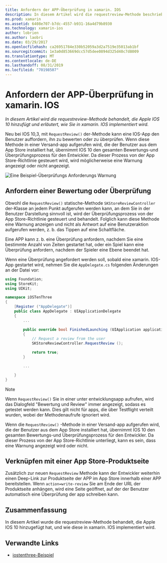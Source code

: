 ```yaml
---
title: Anfordern der APP-Überprüfung in xamarin. IOS
description: In diesem Artikel wird die requestreview-Methode beschrieben, die von Apple zu IOS 10 hinzugefügt wurde, und es wird erläutert, wie Sie in xamarin. IOS implementiert wird.
ms.prod: xamarin
ms.assetid: 6408e707-b7dc-4557-b931-16a4d79b8930
ms.technology: xamarin-ios
author: lobrien
ms.author: laobri
ms.date: 03/29/2017
ms.openlocfilehash: ca26951784e330b52059a3d2a7519e35013ab1bf
ms.sourcegitcommit: 1e3a0d853669dcc57d5dee0894d325d40c7d8009
ms.translationtype: MT
ms.contentlocale: de-DE
ms.lasthandoff: 08/31/2019
ms.locfileid: "70198507"
---
```

# <a name="request-app-review-in-xamarinios"></a>Anfordern der APP-Überprüfung in xamarin. IOS

_In diesem Artikel wird die requestreview-Methode behandelt, die Apple IOS 10 hinzufügt und erläutert, wie Sie in xamarin. IOS implementiert wird._

Neu bei IOS 10,3, mit `RequestReview()` der-Methode kann eine IOS-App den Benutzer auffordern, ihn zu bewerten oder zu überprüfen. Wenn diese Methode in einer Versand-app aufgerufen wird, die der Benutzer aus dem App Store installiert hat, übernimmt IOS 10 den gesamten Bewertungs-und Überprüfungsprozess für den Entwickler. Da dieser Prozess von der App Store-Richtlinie gesteuert wird, wird möglicherweise eine Warnung angezeigt oder nicht angezeigt.

![](request-app-review-images/review01.png "Eine Beispiel-Überprüfungs Anforderungs Warnung")

## <a name="requesting-a-rating-or-review"></a>Anfordern einer Bewertung oder Überprüfung

Obwohl die `RequestReview()` statische-Methode `SKStoreReviewController` der-Klasse an jedem Punkt aufgerufen werden kann, an dem Sie in der Benutzer Darstellung sinnvoll ist, wird der Überprüfungsprozess von der App Store-Richtlinie gesteuert und behandelt. Folglich kann diese Methode eine Warnung anzeigen und nicht als Antwort auf eine Benutzeraktion aufgerufen werden, z. b. das Tippen auf eine Schaltfläche.

Eine APP kann z. b. eine Überprüfung anfordern, nachdem Sie eine bestimmte Anzahl von Zeiten gestartet hat, oder ein Spiel kann eine Überprüfung anfordern, nachdem der Spieler eine Ebene beendet hat.

Wenn eine Überprüfung angefordert werden soll, sobald eine xamarin. IOS-App gestartet wird, nehmen Sie die `AppDelegate.cs` folgenden Änderungen an der Datei vor:

```csharp
using Foundation;
using StoreKit;
using UIKit;

namespace iOSTenThree
{
    [Register ("AppDelegate")]
    public class AppDelegate : UIApplicationDelegate
    {
        ...

        public override bool FinishedLaunching (UIApplication application, NSDictionary launchOptions)
        {
            // Request a review from the user
            SKStoreReviewController.RequestReview ();

            return true;
        }

        ...

    }
}
```

> [!NOTE]
> Wenn `RequestReview()` Sie in einer unter entwicklungsapp aufrufen, wird das Dialogfeld "Bewertung und Review" immer angezeigt, sodass es getestet werden kann. Dies gilt nicht für apps, die über Testflight verteilt wurden, wobei der Methodenaufrufe ignoriert wird.

Wenn die `RequestReview()` -Methode in einer Versand-app aufgerufen wird, die der Benutzer aus dem App Store installiert hat, übernimmt IOS 10 den gesamten Bewertungs-und Überprüfungsprozess für den Entwickler. Da dieser Prozess von der App Store-Richtlinie unterliegt, kann es sein, dass eine Warnung angezeigt wird oder nicht.

## <a name="linking-to-an-app-store-product-page"></a>Verknüpfen mit einer App Store-Produktseite 

Zusätzlich zur neuen `RequestReview` Methode kann der Entwickler weiterhin einen Deep-Link zur Produktseite der APP im App Store innerhalb einer APP bereitstellen. Wenn `action=write-review` Sie am Ende der URL der Produktseite anhängen, wird eine Seite geöffnet, auf der der Benutzer automatisch eine Überprüfung der app schreiben kann. 

## <a name="summary"></a>Zusammenfassung

In diesem Artikel wurde die requestreview-Methode behandelt, die Apple IOS 10 hinzugefügt hat, und wie diese in xamarin. IOS implementiert wird.



## <a name="related-links"></a>Verwandte Links

- [iostenthree-Beispiel](https://docs.microsoft.com/samples/xamarin/ios-samples/ios10-iostenthree/)

